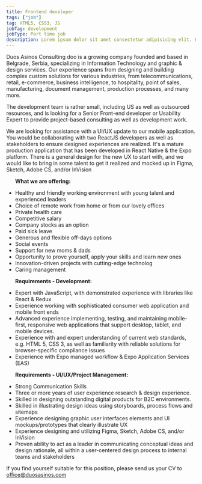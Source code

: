 ```yaml
---
title: Frontend developer
tags: ["job"]
tag: HTML5, CSS3, JS
jobTag: development
jobType: Part time job
description: Lorem ipsum dolor sit amet consectetur adipisicing elit. Perferendis accusantium sit illo neque rem omnis quaerat, nam similique vitae delectus ad magni vel quo maxime, magnam placeat. Reprehenderit, distinctio aliquam?
---
```


<p>
              Duos Asinos Consulting doo is a growing company founded and based
              in Belgrade, Serbia, specializing in Information Technology and
              graphic & design services. Our experience spans from designing and
              building complex custom solutions for various industries, from
              telecommunications, retail, e-commerce, business intelligence, to
              hospitality, point of sales, manufacturing, document management,
              production processes, and many more.
            </p>
            <p>
              The development team is rather small, including US as well as
              outsourced resources, and is looking for a Senior Front-end
              developer or Usability Expert to provide project-based consulting
              as well as development work.
            </p>
            <p>
              We are looking for assistance with a UI/UX update to our mobile
              application. You would be collaborating with two ReactJS
              developers as well as stakeholders to ensure designed experiences
              are realized. It's a mature production application that has been
              developed in React Native & the Expo platform. There is a general
              design for the new UX to start with, and we would like to bring in
              some talent to get it realized and mocked up in Figma, Sketch,
              Adobe CS, and/or InVision
            </p>
            <ul>
              <p><strong>What we are offering:</strong></p>
              <li>
                Healthy and friendly working environment with young talent and
                experienced leaders
              </li>
              <li>
                Choice of remote work from home or from our lovely offices
              </li>
              <li>Private health care</li>
              <li>Competitive salary</li>
              <li>Company stocks as an option</li>
              <li>Paid sick leave</li>
              <li>Generous and flexible off-days options</li>
              <li>Social events</li>
              <li>Support for new moms & dads</li>
              <li>
                Opportunity to prove yourself, apply your skills and learn new
                ones
              </li>
              <li>Innovation-driven projects with cutting-edge technolog</li>
              <li>Caring management</li>
            </ul>
            <ul>
              <p><strong>Requirements - Development:</strong></p>
              <li>
                Expert with JavaScript, with demonstrated experience with
                libraries like React & Redux
              </li>
              <li>
                Experience working with sophisticated consumer web application
                and mobile front ends
              </li>
              <li>
                Advanced experience implementing, testing, and maintaining
                mobile-first, responsive web applications that support desktop,
                tablet, and mobile devices.
              </li>
              <li>
                Experience with and expert understanding of current web
                standards, e.g. HTML 5, CSS 3, as well as familiarity with
                reliable solutions for browser-specific compliance issues
              </li>
              <li>
                Experience with Expo managed workflow & Expo Application
                Services (EAS)
              </li>
            </ul>
            <ul>
              <p><strong>Requirements - UI/UX/Project Management: </strong></p>
              <li>Strong Communication Skills</li>
              <li>
                Three or more years of user experience research & design
                experience.
              </li>
              <li>
                Skilled in designing outstanding digital products for B2C
                environments.
              </li>
              <li>
                Skilled in illustrating design ideas using storyboards, process
                flows and sitemaps
              </li>
              <li>
                Experience designing graphic user interfaces elements and UI
                mockups/prototypes that clearly illustrate UX
              </li>
              <li>
                Experience designing and utilizing Figma, Sketch, Adobe CS,
                and/or InVision
              </li>
              <li>
                Proven ability to act as a leader in communicating conceptual
                ideas and design rationale, all within a user-centered design
                process to internal teams and stakeholders
              </li>
            </ul>
            <p>
              If you find yourself suitable for this position, please send us
              your CV to
              <a
                href="mailto:office@duosasinos.com?subject=Mail from Our Site"
                class="mail"
                >office@duosasinos.com</a
              >
            </p>
